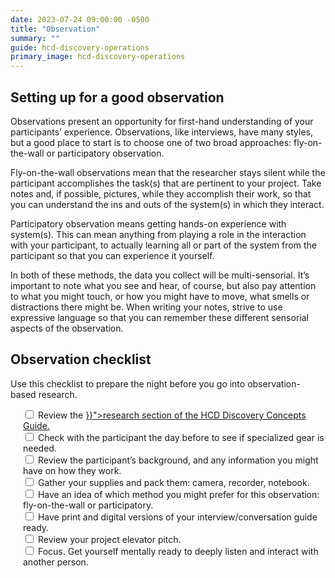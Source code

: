 ```yaml
---
date: 2023-07-24 09:00:00 -0500
title: "Observation"
summary: ""
guide: hcd-discovery-operations
primary_image: hcd-discovery-operations
---
```


## Setting up for a good observation

Observations present an opportunity for first-hand understanding of your participants’ experience. Observations, like interviews, have many styles, but a good place to start is to choose one of two broad approaches: fly-on-the-wall or participatory observation.

Fly-on-the-wall observations mean that the researcher stays silent while the participant accomplishes the task(s) that are pertinent to your project. Take notes and, if possible, pictures, while they accomplish their work, so that you can understand the ins and outs of the system(s) in which they interact.

Participatory observation means getting hands-on experience with system(s). This can mean anything from playing a role in the interaction with your participant, to actually learning all or part of the system from the participant so that you can experience it yourself.

In both of these methods, the data you collect will be multi-sensorial. It’s important to note what you see and hear, of course, but also pay attention to what you might touch, or how you might have to move, what smells or distractions there might be. When writing your notes, strive to use expressive language so that you can remember these different sensorial aspects of the observation.


## Observation checklist

Use this checklist to prepare the night before you go into observation-based research.

<div style="margin-left: 20px">
<label>
<input type="checkbox">
Review the <a href="{{< ref "/guides/hcd/discovery-concepts/do-research.md" >}}">research section of the HCD Discovery Concepts Guide.</a>
</input></label><br>
<label>
<input type="checkbox">
Check with the participant the day before to see if specialized gear is needed.
</input></label><br>
<label>
<input type="checkbox">
Review the participant’s background, and any information you might have on how they work.
</input></label><br>
<label>
<input type="checkbox">
Gather your supplies and pack them: camera, recorder, notebook.
</input></label><br>
<label>
<input type="checkbox">
Have an idea of which method you might prefer for this observation: fly-on-the-wall or participatory.
</input></label><br>
<label>
<input type="checkbox">
Have print and digital versions of your interview/conversation guide ready.
</input></label><br>
<label>
<input type="checkbox">
Review your project elevator pitch.
</input></label><br>
<label>
<input type="checkbox">
Focus. Get yourself mentally ready to deeply listen and interact with another person.
</input></label>
</div>